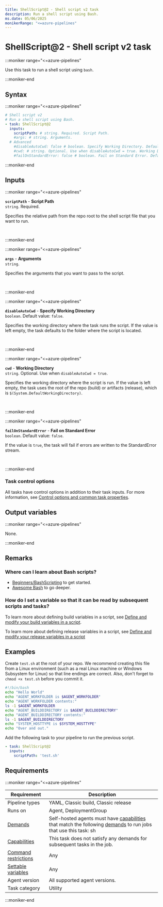 ```yaml
---
title: ShellScript@2 - Shell script v2 task
description: Run a shell script using Bash.
ms.date: 05/06/2025
monikerRange: "<=azure-pipelines"
---
```


# ShellScript@2 - Shell script v2 task

<!-- :::description::: -->
:::moniker range="<=azure-pipelines"

<!-- :::editable-content name="description"::: -->
Use this task to run a shell script using `bash`.
<!-- :::editable-content-end::: -->

:::moniker-end
<!-- :::description-end::: -->

<!-- :::syntax::: -->
## Syntax

:::moniker range="<=azure-pipelines"

```yaml
# Shell script v2
# Run a shell script using Bash.
- task: ShellScript@2
  inputs:
    scriptPath: # string. Required. Script Path. 
    #args: # string. Arguments. 
  # Advanced
    #disableAutoCwd: false # boolean. Specify Working Directory. Default: false.
    #cwd: # string. Optional. Use when disableAutoCwd = true. Working Directory. 
    #failOnStandardError: false # boolean. Fail on Standard Error. Default: false.
```

:::moniker-end

<!-- :::syntax-end::: -->

<!-- :::inputs::: -->
## Inputs

<!-- :::item name="scriptPath"::: -->
:::moniker range="<=azure-pipelines"

**`scriptPath`** - **Script Path**<br>
`string`. Required.<br>
<!-- :::editable-content name="helpMarkDown"::: -->
Specifies the relative path from the repo root to the shell script file that you want to run.
<!-- :::editable-content-end::: -->
<br>

:::moniker-end
<!-- :::item-end::: -->
<!-- :::item name="args"::: -->
:::moniker range="<=azure-pipelines"

**`args`** - **Arguments**<br>
`string`.<br>
<!-- :::editable-content name="helpMarkDown"::: -->
Specifies the arguments that you want to pass to the script.
<!-- :::editable-content-end::: -->
<br>

:::moniker-end
<!-- :::item-end::: -->
<!-- :::item name="disableAutoCwd"::: -->
:::moniker range="<=azure-pipelines"

**`disableAutoCwd`** - **Specify Working Directory**<br>
`boolean`. Default value: `false`.<br>
<!-- :::editable-content name="helpMarkDown"::: -->
Specifies the working directory where the task runs the script. If the value is left empty, the task defaults to the folder where the script is located.
<!-- :::editable-content-end::: -->
<br>

:::moniker-end
<!-- :::item-end::: -->
<!-- :::item name="cwd"::: -->
:::moniker range="<=azure-pipelines"

**`cwd`** - **Working Directory**<br>
`string`. Optional. Use when `disableAutoCwd = true`.<br>
<!-- :::editable-content name="helpMarkDown"::: -->
Specifies the working directory where the script is run. If the value is left empty, the task uses the root of the repo (build) or artifacts (release), which is `$(System.DefaultWorkingDirectory)`.
<!-- :::editable-content-end::: -->
<br>

:::moniker-end
<!-- :::item-end::: -->
<!-- :::item name="failOnStandardError"::: -->
:::moniker range="<=azure-pipelines"

**`failOnStandardError`** - **Fail on Standard Error**<br>
`boolean`. Default value: `false`.<br>
<!-- :::editable-content name="helpMarkDown"::: -->
If the value is `true`, the task will fail if errors are written to the StandardError stream.
<!-- :::editable-content-end::: -->
<br>

:::moniker-end
<!-- :::item-end::: -->

### Task control options

All tasks have control options in addition to their task inputs. For more information, see [Control options and common task properties](/azure/devops/pipelines/yaml-schema/steps-task#common-task-properties).
<!-- :::inputs-end::: -->

<!-- :::outputVariables::: -->
## Output variables

:::moniker range="<=azure-pipelines"

None.

:::moniker-end
<!-- :::outputVariables-end::: -->

<!-- :::remarks::: -->
<!-- :::editable-content name="remarks"::: -->
## Remarks

### Where can I learn about Bash scripts?

* [Beginners/BashScripting](https://help.ubuntu.com/community/Beginners/BashScripting) to get started.
* [Awesome Bash](https://github.com/alebcay/awesome-shell#awesome-bash) to go deeper.

### How do I set a variable so that it can be read by subsequent scripts and tasks?

To learn more about defining build variables in a script, see [Define and modify your build variables in a script](/azure/devops/pipelines/process/variables#set-a-multi-job-output-variable).

To learn more about defining release variables in a script, see [Define and modify your release variables in a script](/azure/devops/pipelines/release/variables#use-custom-variables)
<!-- :::editable-content-end::: -->
<!-- :::remarks-end::: -->

<!-- :::examples::: -->
<!-- :::editable-content name="examples"::: -->
## Examples

Create `test.sh` at the root of your repo.
We recommend creating this file from a Linux environment (such as a real Linux machine or Windows Subsystem for Linux) so that line endings are correct.
Also, don't forget to `chmod +x test.sh` before you commit it.

```sh
#!/bin/bash
echo "Hello World"
echo "AGENT_WORKFOLDER is $AGENT_WORKFOLDER"
echo "AGENT_WORKFOLDER contents:"
ls -1 $AGENT_WORKFOLDER
echo "AGENT_BUILDDIRECTORY is $AGENT_BUILDDIRECTORY"
echo "AGENT_BUILDDIRECTORY contents:"
ls -1 $AGENT_BUILDDIRECTORY
echo "SYSTEM_HOSTTYPE is $SYSTEM_HOSTTYPE"
echo "Over and out."
```

Add the following task to your pipeline to run the previous script.

```yml
- task: ShellScript@2
  inputs:
    scriptPath: 'test.sh'
```
<!-- :::editable-content-end::: -->
<!-- :::examples-end::: -->

<!-- :::properties::: -->
## Requirements

:::moniker range="<=azure-pipelines"

| Requirement | Description |
|-------------|-------------|
| Pipeline types | YAML, Classic build, Classic release |
| Runs on | Agent, DeploymentGroup |
| [Demands](/azure/devops/pipelines/process/demands) | Self-hosted agents must have [capabilities](/azure/devops/pipelines/agents/agents#capabilities) that match the following [demands](/azure/devops/pipelines/process/demands) to run jobs that use this task: sh |
| [Capabilities](/azure/devops/pipelines/agents/agents#capabilities) | This task does not satisfy any demands for subsequent tasks in the job. |
| [Command restrictions](/azure/devops/pipelines/security/templates#agent-logging-command-restrictions) | Any |
| [Settable variables](/azure/devops/pipelines/security/templates#agent-logging-command-restrictions) | Any |
| Agent version | All supported agent versions. |
| Task category | Utility |

:::moniker-end
<!-- :::properties-end::: -->

<!-- :::see-also::: -->
<!-- :::editable-content name="seeAlso"::: -->
<!-- :::editable-content-end::: -->
<!-- :::see-also-end::: -->
